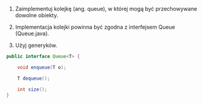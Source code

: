 1. Zaimplementuj kolejkę (ang. queue), w której mogą być przechowywane dowolne obiekty.

2. Implementacja kolejki powinna być zgodna z interfejsem Queue (Queue.java).

3. Użyj generyków.

```java
public interface Queue<T> {

    void enqueue(T o);

    T dequeue();

    int size();
}
```
